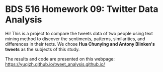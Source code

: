 # BDS 516 Homework 09: Twitter Data Analysis

Hi! This is a project to compare the tweets data of two people using text mining method to discover the sentiments, patterns, similarities, and differences in their texts. We chose **Hua Chunying and Antony Blinken's tweets** as the subjects of this study.

The results and code are presented on this webpage:
https://yuqizh.github.io/tweet_analysis.github.io/
